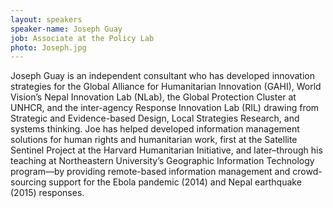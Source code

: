 ```yaml
---
layout: speakers
speaker-name: Joseph Guay
job: Associate at the Policy Lab
photo: Joseph.jpg
---
```

Joseph Guay is an independent consultant who has developed innovation strategies for the Global Alliance for Humanitarian Innovation (GAHI), World Vision’s Nepal Innovation Lab (NLab), the Global Protection Cluster at UNHCR, and the inter-agency Response Innovation Lab (RIL) drawing from Strategic and Evidence-based Design, Local Strategies Research, and systems thinking. Joe has helped developed information management solutions for human rights and humanitarian work, first at the Satellite Sentinel Project at the Harvard Humanitarian Initiative, and later–through his teaching at Northeastern University’s Geographic Information Technology program—by providing remote-based information management and crowd-sourcing support for the Ebola pandemic (2014) and Nepal earthquake (2015) responses.
